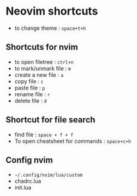 # Neovim shortcuts

- to change theme : `space+t+h`

## Shortcuts for nvim
- to open filetree : `ctrl+n`
- to mark/unmark file : `m`
- create a new file : `a`
- copy file : `c`
- paste file : `p`
- rename file : `r`
- delete file : `d`


## Shortcut for file search
- find file : `space + f + f`
- To open cheatsheet for commands : `space+c+h`

## Config nvim
- `~/.config/nvim/lua/custom`
- chadrc.lua
- init.lua
